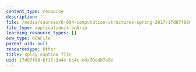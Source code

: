 ```yaml
---
content_type: resource
description: ''
file: /media/courses/6-004-computation-structures-spring-2017/17d07f886f173a4cbc4ceda70cab7a8e_r6Tk1-jZxzg.srt
file_type: application/x-subrip
learning_resource_types: []
ocw_type: OCWFile
parent_uid: null
resourcetype: Other
title: 3play caption file
uid: 17d07f88-6f17-3a4c-bc4c-eda70cab7a8e
---
```

